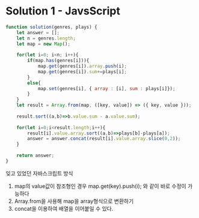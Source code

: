 # Solution 1 - JavsScript
~~~javascript
function solution(genres, plays) {
    let answer = [];
    let n = genres.length;
    let map = new Map();
    
    for(let i=0; i<n; i++){
        if(map.has(genres[i])){
            map.get(genres[i]).array.push(i);
            map.get(genres[i]).sum+=plays[i];
        }
        else{
            map.set(genres[i], { array : [i], sum : plays[i]});            
        }
    }
    let result = Array.from(map, ([key, value]) => ({ key, value }));
    
    result.sort((a,b)=>b.value.sum - a.value.sum);
    
    for(let i=0;i<result.length;i++){
        result[i].value.array.sort((a,b)=>plays[b]-plays[a]);
        answer = answer.concat(result[i].value.array.slice(0,2));
    }
    
    return answer;
}
~~~

잊고 있었던 자바스크립트 방식
1. map의 value값이 참조형인 경우 map.get(key).push(i); 와 같이 바로 수정이 가능하다
2. Array.from을 사용해 map을 array형식으로 변환하기
3. concat을 이용하여 배열을 이어붙일 수 있다.
